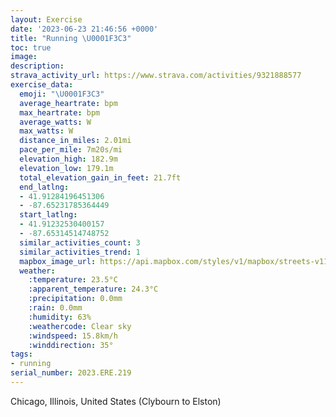 ```yaml
---
layout: Exercise
date: '2023-06-23 21:46:56 +0000'
title: "Running \U0001F3C3"
toc: true
image:
description:
strava_activity_url: https://www.strava.com/activities/9321888577
exercise_data:
  emoji: "\U0001F3C3"
  average_heartrate: bpm
  max_heartrate: bpm
  average_watts: W
  max_watts: W
  distance_in_miles: 2.01mi
  pace_per_mile: 7m20s/mi
  elevation_high: 182.9m
  elevation_low: 179.1m
  total_elevation_gain_in_feet: 21.7ft
  end_latlng:
  - 41.91284196451306
  - -87.65231785364449
  start_latlng:
  - 41.91232530400157
  - -87.65314514748752
  similar_activities_count: 3
  similar_activities_trend: 1
  mapbox_image_url: https://api.mapbox.com/styles/v1/mapbox/streets-v11/static/path-5+787af2-1.0(qiy~Ftd_vOiDzDeA%60AkAzAoBzBuArBsAzBM%5CD%60EAnADfB%40hEBtA%3FfCEjAFbAAt%40zAhJTbAJNRIdHaFfReMp%40k%40tBsALMBKC_HGiACkGEsCBs%40%40kICqB%40kAGyD%40Q%40_BCcBCYEUQKMCc%40A_A%40_%40FMIDgDEkDCUEQIH),pin-s-s+e5b22e(-87.65531,41.91401),pin-s-f+89ae00(-87.65107999999996,41.91195)/auto/800x800?access_token=pk.eyJ1Ijoiam9zaGJlY2ttYW4iLCJhIjoiY205eWR2aDd1MWZ6djJrbXc4a3M0bWZleiJ9.XiG9OWkNcZk2QzjJbxLB4A
  weather:
    :temperature: 23.5°C
    :apparent_temperature: 24.3°C
    :precipitation: 0.0mm
    :rain: 0.0mm
    :humidity: 63%
    :weathercode: Clear sky
    :windspeed: 15.8km/h
    :winddirection: 35°
tags:
- running
serial_number: 2023.ERE.219
---
```

Chicago, Illinois, United States (Clybourn to Elston)

